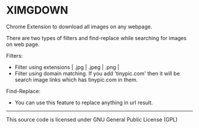 # XIMGDOWN
Chrome Extension to download all images on any webpage.

There are two types of filters and find-replace while searching for images on web page.

Filters:
  * Filter using extensions | .jpg | .jpeg | .png |
  * Filter using domain matching. If you add 'tinypic.com' then it will be search image links which has tinypic.com in them.

Find-Replace:
  * You can use this feature to replace anything in url result.

----------------------------------------------------------------------------------------------------
This source code is licensed under GNU General Public License (GPL)
